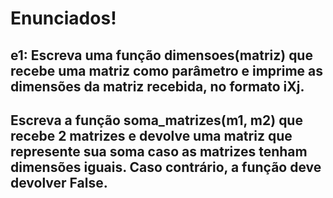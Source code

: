 <h1>Enunciados!</h1>

<h2> e1: Escreva uma função dimensoes(matriz) que recebe uma matriz como parâmetro e imprime as dimensões da matriz recebida, no formato iXj.</h2>

<h2> Escreva a função soma_matrizes(m1, m2) que recebe 2 matrizes e devolve uma matriz que represente sua soma caso as matrizes tenham dimensões iguais. Caso contrário, a função deve devolver False. </h2>